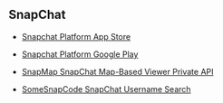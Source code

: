 ## SnapChat

- [Snapchat Platform App Store](https://itunes.apple.com/us/app/snapchat/id447188370?mt=8)

- [Snapchat Platform Google Play](https://play.google.com/store/apps/details?hl=en&id=com.snapchat.android)

- [SnapMap SnapChat Map-Based Viewer Private API](https://github.com/CaliAlec/snap-map-private-api)

- [SomeSnapCode SnapChat Username Search](https://somesnapcode.com/)